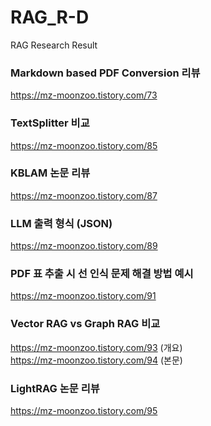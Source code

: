 # RAG_R-D
RAG Research Result

### Markdown based PDF Conversion 리뷰
https://mz-moonzoo.tistory.com/73

### TextSplitter 비교
https://mz-moonzoo.tistory.com/85

### KBLAM 논문 리뷰
https://mz-moonzoo.tistory.com/87

### LLM 출력 형식 (JSON)
https://mz-moonzoo.tistory.com/89

### PDF 표 추출 시 선 인식 문제 해결 방법 예시
https://mz-moonzoo.tistory.com/91

### Vector RAG vs Graph RAG 비교
https://mz-moonzoo.tistory.com/93 (개요)<br>
https://mz-moonzoo.tistory.com/94 (본문)

### LightRAG 논문 리뷰
https://mz-moonzoo.tistory.com/95
